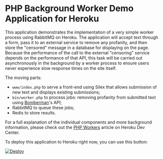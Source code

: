 # PHP Background Worker Demo Application for Heroku

This application demonstrates the implementation of a very simple worker process using RabbitMQ on Heroku. The application will accept text through a form, pass it to an external service to remove any profanity, and then store the "censored" message in a database for displaying on the page. Because the performance of the call to the external "censoring" service depends on the performance of that API, this task will be carried out asynchronously in the background by a worker process to ensure users never experience slow response times on the site itself.

The moving parts:

* `www/index.php` to serve a front-end using Silex that allows submission of new text and displays existing submissions;
* `bin/worker.php` to process jobs: removing profanity from submitted text using [Bomberman](https://bomberman.ikayzo.com)'s API;
* RabbitMQ to queue these jobs;
* Redis to store results.

For a full explanation of the individual components and more background information, please check out the [PHP Workers](https://devcenter.heroku.com/articles/php-workers) article on Heroku Dev Center.

To deploy this application to Heroku right now, you can use this button:

[![Deploy](https://www.herokucdn.com/deploy/button.png)](https://heroku.com/deploy)